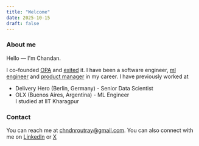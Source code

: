 ```yaml
---
title: "Welcome"
date: 2025-10-15
draft: false
---
```

### About me
Hello — I'm Chandan.  

I co-founded [OPA](https://opa.marketing/) and [exited](https://brandequity.economictimes.indiatimes.com/news/marketing/wondrlab-acquires-influencer-marketing-platform-opa/113477668) it. I have been a software engineer, [ml engineer](https://tech.olx.com/ranking-ads-with-machine-learning-ee03d7734bf4) and [product manager](https://play.google.com/store/apps/details?id=com.opareviews.opa_flutter) in my career.
I have previously worked at 
- Delivery Hero (Berlin, Germany) - Senior Data Scientist
- OLX (Buenos Aires, Argentina) - ML Engineer  
I studied at IIT Kharagpur

### Contact
You can reach me at [chndnroutray@gmail.com](mailto:chndnroutray@gmail.com). You can also connect with me on [LinkedIn](https://www.linkedin.com/in/chandanroutray/) or [X](https://x.com/imeckr)
